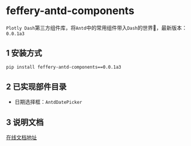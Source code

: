 # feffery-antd-components
`Plotly Dash`第三方组件库，将`Antd`中的常用组件带入`Dash`的世界🥳，最新版本：`0.0.1a3`

## 1 安装方式

```bash
pip install feffery-antd-components==0.0.1a3
```

## 2 已实现部件目录

- 日期选择框：`AntdDatePicker`

## 3 说明文档

[在线文档地址](http://121.40.46.113:8050/feffery-antd-docs/index)
